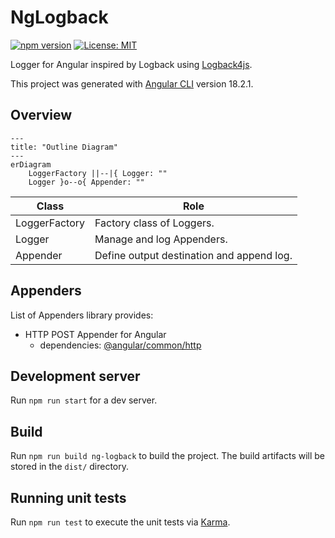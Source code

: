 # NgLogback

[![npm version](https://badge.fury.io/js/ng-logback.svg)](https://badge.fury.io/js/ng-logback)
[![License: MIT](https://img.shields.io/badge/License-MIT-yellow.svg)](https://opensource.org/licenses/MIT)

Logger for Angular inspired by Logback using [Logback4js](https://github.com/kumo01GitHub/logback4js).

This project was generated with [Angular CLI](https://github.com/angular/angular-cli) version 18.2.1.

## Overview

```mermaid
---
title: "Outline Diagram"
---
erDiagram
    LoggerFactory ||--|{ Logger: ""
    Logger }o--o{ Appender: ""

```

| Class | Role |
| ---- | ---- |
| LoggerFactory | Factory class of Loggers. |
| Logger | Manage and log Appenders. |
| Appender | Define output destination and append log. |

## Appenders

List of Appenders library provides:
- HTTP POST Appender for Angular
    - dependencies: [@angular/common/http](https://www.npmjs.com/package/@angular/common)

## Development server

Run `npm run start` for a dev server.

## Build

Run `npm run build ng-logback` to build the project. The build artifacts will be stored in the `dist/` directory.

## Running unit tests

Run `npm run test` to execute the unit tests via [Karma](https://karma-runner.github.io).
